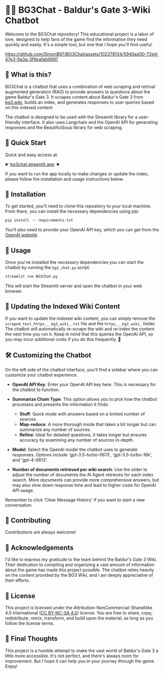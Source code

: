 <p align="center">
    <h1>🏰🔮 BG3Chat - Baldur's Gate 3-Wiki Chatbot</h1>
</p>

Welcome to the BG3Chat repository! This educational project is a labor of love, designed to help fans of the game find the information they need quickly and easily. It's a simple tool, but one that I hope you'll find useful.

https://github.com/SimonB97/BG3Chat/assets/102378134/5940ad30-72ed-47e3-9a3a-3f9ea1eb0697

## 🤔 What is this?

BG3Chat is a chatbot that uses a combination of web scraping and retrival augmented generation (RAG) to provide answers to questions about the game Baldur's Gate 3. It scrapes content about Baldur's Gate 3 from [bg3.wiki](https://bg3.wiki/), builds an index, and generates responses to user queries based on this indexed content. 

The chatbot is designed to be used with the Streamlit library for a user-friendly interface. It also uses Langchain and the OpenAI API for generating responses and the BeautifulSoup library for web scraping.

## 🚀 Quick Start

Quick and easy access at:

☛ [bg3chat.streamlit.app](https://bg3chat.streamlit.app/) ☚

If you want to run the app locally to make changes or update the index, please follow the installation and usage instructions below.

## 🔧 Installation

To get started, you'll need to clone this repository to your local machine. From there, you can install the necessary dependencies using pip:

```bash
pip install -r requirements.txt
```

You'll also need to provide your OpenAI API key, which you can get from the [OpenAI website](https://platform.openai.com/account/api-keys).

## 💬 Usage

Once you've installed the necessary dependencies you can start the chatbot by running the `bg3_chat.py` script:

```bash
streamlit run BG3Chat.py
```

This will start the Streamlit server and open the chatbot in your web browser.

## 📝 Updating the Indexed Wiki Content

If you want to update the indexed wiki content, you can simply remove the `scraped_text_https___bg3_wiki_.txt` file and the `https___bg3_wiki_` folder. The chatbot will automatically re-scrape the wiki and re-index the content the next time you run it. Keep in mind that this queries the OpenAI API, so you may incur additional costs if you do this frequently. 💸

## 🛠️ Customizing the Chatbot

On the left side of the chatbot interface, you'll find a sidebar where you can customize your chatbot experience. 

- **OpenAI API Key**: Enter your OpenAI API key here. This is necessary for the chatbot to function.
- **Summarize Chain Type**: This option allows you to pick how the chatbot processes and presents the information it finds:
  - **Stuff**: Quick mode with answers based on a limited number of sources.
  - **Map-reduce**: A more thorough mode that takes a bit longer but can summarize any number of sources.
  - **Refine**: Ideal for detailed questions, it takes longer but ensures accuracy by examining any number of sources in-depth.

- **Model**: Select the OpenAI model the chatbot uses to generate responses. Options include 'gpt-3.5-turbo-0613', 'gpt-3.5-turbo-16k', and 'gpt-4-0613'.
- **Number of documents retrieved per wiki search**: Use the slider to adjust the number of documents the AI Agent retrieves for each index search. More documents can provide more comprehensive answers, but may also slow down response time and lead to higher costs for OpenAI API usage.

Remember to click 'Clear Message History' if you want to start a new conversation.

## 👥 Contributing

Contributions are always welcome!

## 🙏 Acknowledgements

I'd like to express my gratitude to the team behind the Baldur's Gate 3 Wiki. Their dedication to compiling and organizing a vast amount of information about the game has made this project possible. The chatbot relies heavily on the content provided by the BG3 Wiki, and I am deeply appreciative of their efforts.

## 🔑 License

This project is licensed under the Attribution-NonCommercial-ShareAlike 4.0 International ([CC BY-NC-SA 4.0](https://creativecommons.org/licenses/by-nc-sa/4.0/)) license. You are free to share, copy, redistribute, remix, transform, and build upon the material, as long as you follow the license terms.

## 💭 Final Thoughts

This project is a humble attempt to make the vast world of Baldur's Gate 3 a little more accessible. It's not perfect, and there's always room for improvement. But I hope it can help you in your journey through the game. Enjoy!
